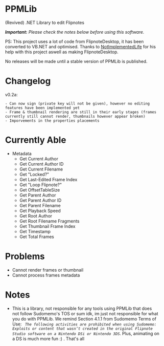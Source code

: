 # PPMLib
(Revived) .NET Library to edit Flipnotes

**_Important_:** *Please check the notes below before using this software.*

PS: This project uses a lot of code from FlipnoteDesktop, it has been converted to VB.NET and optimised. Thanks to [NotImplementedLife](https://github.com/NotImplementedLife) for his help with this project aswell as making FlipnoteDesktop.

No releases will be made until a stable version of PPMLib is published.

# Changelog
v0.2a:
```
- Can now sign (private key will not be given), however no editing features have been implemented yet
- Frame & thumbnail rendering are still in their early stages (frames currently still cannot render, thumbnails however appear broken)
- Imporvements in the properties placements
```

# Currently Able
- Metadata
  - Get Current Author
  - Get Current Author ID
  - Get Current Filename
  - Get "Locked?"
  - Get Last-Edited Frame Index
  - Get "Loop Flipnote?"
  - Get OffsetTableSize
  - Get Parent Author
  - Get Parent Author ID
  - Get Parent Filename
  - Get Playback Speed
  - Get Root Author
  - Get Root Filename Fragments
  - Get Thumbnail Frame Index
  - Get Timestamp
  - Get Total Frames
  
# Problems
- Cannot render frames or thumbnail
- Cannot process frames metadata

# Notes
- This is a library, not responsible for any tools using PPMLib that does not follow Sudomemo's TOS or sum idk, im just not responsible for what you do with PPMLib. We remind Section 4.1.1 from Sudomemo Terms of Use: *``` The following activities are prohibited when using Sudomemo: Exploits or content that wasn’t created in the original Flipnote Studio software on a Nintendo DSi or Nintendo 3DS```*. Plus, animating on a DS is much more fun :) . That's all
